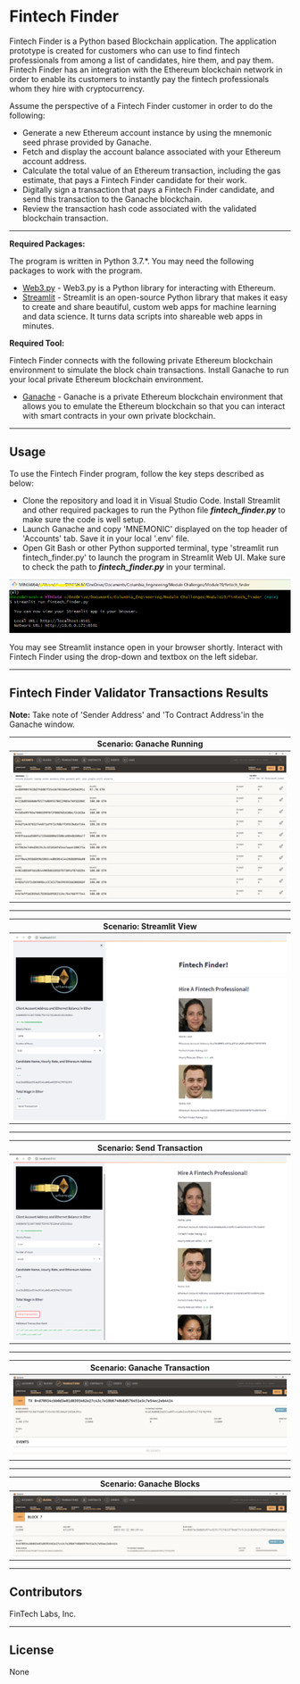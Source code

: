 # Fintech Finder
Fintech Finder is a Python based Blockchain application. The application prototype is created for customers who can use to find fintech professionals from among a list of candidates, hire them, and pay them. Fintech Finder has an integration with the Ethereum blockchain network in order to enable its customers to instantly pay the fintech professionals whom they hire with cryptocurrency.

Assume the perspective of a Fintech Finder customer in order to do the following:

- Generate a new Ethereum account instance by using the mnemonic seed phrase provided by Ganache.
- Fetch and display the account balance associated with your Ethereum account address.
- Calculate the total value of an Ethereum transaction, including the gas estimate, that pays a Fintech Finder candidate for their work.
- Digitally sign a transaction that pays a Fintech Finder candidate, and send this transaction to the Ganache blockchain.
- Review the transaction hash code associated with the validated blockchain transaction.

---

**Required Packages:**

The program is written in Python 3.7.*. You may need the following packages to work with the program.

- [Web3.py](https://web3py.readthedocs.io/en/v5/) - Web3.py is a Python library for interacting with Ethereum.
- [Streamlit](https://streamlit.io/) - Streamlit is an open-source Python library that makes it easy to create and share beautiful, custom web apps for machine learning and data science. It turns data scripts into shareable web apps in minutes.

**Required Tool:**

Fintech Finder connects with the following private Ethereum blockchain environment to simulate the block chain transactions. Install Ganache to run your local private Ethereum blockchain environment.

* [Ganache](https://trufflesuite.com/ganache/) - Ganache is a private Ethereum blockchain environment that allows you to emulate the Ethereum blockchain so that you can interact with smart contracts in your own private blockchain.

---
## Usage

To use the Fintech Finder program, follow the key steps described as below:

- Clone the repository and load it in Visual Studio Code. Install Streamlit and other required packages to run the Python file ***fintech_finder.py*** to make sure the code is well setup.
- Launch Ganache and copy 'MNEMONIC' displayed on the top header of 'Accounts' tab. Save it in your local '.env' file.
- Open Git Bash or other Python supported terminal, type 'streamlit run fintech_finder.py' to launch the program in Streamlit Web UI. Make sure to check the path to ***fintech_finder.py*** in your terminal.

![Git Bash](Images/results/app_usage.png)

You may see Streamlit instance open in your browser shortly. Interact with Fintech Finder using the drop-down and textbox on the left sidebar.

---
## Fintech Finder Validator Transactions Results

**Note:** Take note of 'Sender Address' and 'To Contract Address'in the Ganache window.


|Scenario: Ganache Running|
|:-:|
|![Step 1](Images//results/step1.png)|

---

|Scenario: Streamlit View|
|:-:|
|![Step 2](Images//results/step2.png)|

---

|Scenario: Send Transaction|
|:-:|
|![Step 3](Images//results/step3.png)|

---

|Scenario: Ganache Transaction|
|:-:|
|![Step 4](Images//results/step4.png)|

---

|Scenario: Ganache Blocks|
|:-:|
|![Step 5](Images//results/step5.png)|

---

## Contributors

FinTech Labs, Inc.

---

## License

None